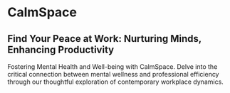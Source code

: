 # CalmSpace

## Find Your Peace at Work: Nurturing Minds, Enhancing Productivity

Fostering Mental Health and Well-being with CalmSpace. Delve into the critical connection between mental wellness and professional efficiency through our thoughtful exploration of contemporary workplace dynamics.